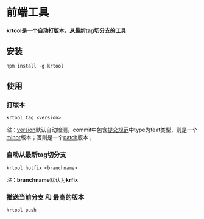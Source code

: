 # 前端工具
**krtool是一个自动打版本，从最新tag切分支的工具**

## 安装

	npm install -g krtool

## 使用
	
### 打版本

	krtool tag <version> 
*注*：[version](http://semver.org/lang/zh-CN/)默认自动检测，commit中包含[提交规范](https://gitlab.corp.36kr.com/f2e/kr-codestyle/blob/master/36kr/angular1/CONTRIBUTE.md)中type为feat类型，则是一个[minor](http://semver.org/lang/zh-CN/)版本；否则是一个[patch](http://semver.org/lang/zh-CN/)版本；

### 自动从最新tag切分支

	krtool hotfix <branchname>
*注*：**branchname**默认为**krfix**


### 推送当前分支 和 最高的版本

	krtool push
